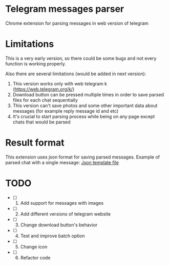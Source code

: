 # Telegram messages parser
Chrome extension for parsing messages in web version of telegram

# Limitations
This is a very early version, so there could be some bugs and not every function is working properly.

Also there are several limitations (would be added in next version):
1. This version works only with web telegram k (https://web.telegram.org/k/)
2. Download button can be pressed multiple times in order to save parsed files for each chat sequentially
3. This version can't save photos and some other important data about messages (for example reply message id and etc)
4. It's crucial to start parsing process while being on any page except chats that would be parsed

# Result format
This extension uses json format for saving parsed messages.
Example of parsed chat with a single message:
[Json template file](template.json)

# TODO
- [ ] 1. Add support for messages with images
- [ ] 2. Add different versions of telegram website
- [ ] 3. Change download button's behavior
- [ ] 4. Test and improve batch option
- [ ] 5. Change icon
- [ ] 6. Refactor code
